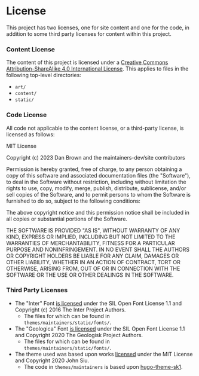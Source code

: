 # License

This project has two licenses, one for site content and one for the code, in addition to some third party licenses for content within this project.

### Content License

The content of this project is licensed under a [Creative Commons Attribution-ShareAlike 4.0 International License](http://creativecommons.org/licenses/by-sa/4.0/). This applies to files in the following top-level directories:

- `art/`
- `content/`
- `static/`

### Code License

All code not applicable to the content license, or a third-party license, is licensed as follows:

MIT License

Copyright (c) 2023 Dan Brown and the maintainers-dev/site contributors

Permission is hereby granted, free of charge, to any person obtaining a copy
of this software and associated documentation files (the "Software"), to deal
in the Software without restriction, including without limitation the rights
to use, copy, modify, merge, publish, distribute, sublicense, and/or sell
copies of the Software, and to permit persons to whom the Software is
furnished to do so, subject to the following conditions:

The above copyright notice and this permission notice shall be included in all
copies or substantial portions of the Software.

THE SOFTWARE IS PROVIDED "AS IS", WITHOUT WARRANTY OF ANY KIND, EXPRESS OR
IMPLIED, INCLUDING BUT NOT LIMITED TO THE WARRANTIES OF MERCHANTABILITY,
FITNESS FOR A PARTICULAR PURPOSE AND NONINFRINGEMENT. IN NO EVENT SHALL THE
AUTHORS OR COPYRIGHT HOLDERS BE LIABLE FOR ANY CLAIM, DAMAGES OR OTHER
LIABILITY, WHETHER IN AN ACTION OF CONTRACT, TORT OR OTHERWISE, ARISING FROM,
OUT OF OR IN CONNECTION WITH THE SOFTWARE OR THE USE OR OTHER DEALINGS IN THE
SOFTWARE.

### Third Party Licenses

- The "Inter" Font [is licensed](https://github.com/rsms/inter/blob/master/LICENSE.txt) under the SIL Open Font License 1.1 and Copyright (c) 2016 The Inter Project Authors.
  - The files for which can be found in `themes/maintainers/static/fonts/`.
- The "Geologica" Font [is licensed](https://github.com/googlefonts/geologica/blob/main/OFL.txt) under the SIL Open Font License 1.1 and Copyright 2020 The Geologisk Project Authors.
  - The files for which can be found in `themes/maintainers/static/fonts/`.
- The theme used was based upon works [licensed](https://github.com/J-Siu/hugo-theme-sk1/blob/master/LICENSE) under the MIT License and Copyright 2020 John Siu.
  - The code in `themes/maintainers` is based upon [hugo-theme-sk1](https://github.com/J-Siu/hugo-theme-sk1).